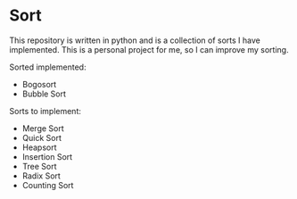 # Sort 

This repository is written in python and is a collection of sorts I have implemented. This is a personal project for me, so I can improve my sorting.

Sorted implemented:

- Bogosort
- Bubble Sort


Sorts to implement:

- Merge Sort
- Quick Sort
- Heapsort
- Insertion Sort
- Tree Sort
- Radix Sort
- Counting Sort